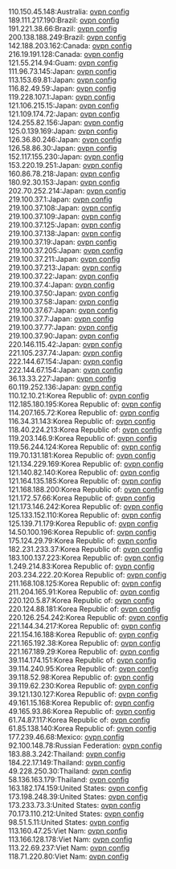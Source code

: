 110.150.45.148:Australia: [ovpn config](vpn/110_150_45_148.ovpn)  
189.111.217.190:Brazil: [ovpn config](vpn/189_111_217_190.ovpn)  
191.221.38.66:Brazil: [ovpn config](vpn/191_221_38_66.ovpn)  
200.138.188.249:Brazil: [ovpn config](vpn/200_138_188_249.ovpn)  
142.188.203.162:Canada: [ovpn config](vpn/142_188_203_162.ovpn)  
216.19.191.128:Canada: [ovpn config](vpn/216_19_191_128.ovpn)  
121.55.214.94:Guam: [ovpn config](vpn/121_55_214_94.ovpn)  
111.96.73.145:Japan: [ovpn config](vpn/111_96_73_145.ovpn)  
113.153.69.81:Japan: [ovpn config](vpn/113_153_69_81.ovpn)  
116.82.49.59:Japan: [ovpn config](vpn/116_82_49_59.ovpn)  
119.228.107.1:Japan: [ovpn config](vpn/119_228_107_1.ovpn)  
121.106.215.15:Japan: [ovpn config](vpn/121_106_215_15.ovpn)  
121.109.174.72:Japan: [ovpn config](vpn/121_109_174_72.ovpn)  
124.255.82.156:Japan: [ovpn config](vpn/124_255_82_156.ovpn)  
125.0.139.169:Japan: [ovpn config](vpn/125_0_139_169.ovpn)  
126.36.80.246:Japan: [ovpn config](vpn/126_36_80_246.ovpn)  
126.58.86.30:Japan: [ovpn config](vpn/126_58_86_30.ovpn)  
152.117.155.230:Japan: [ovpn config](vpn/152_117_155_230.ovpn)  
153.220.19.251:Japan: [ovpn config](vpn/153_220_19_251.ovpn)  
160.86.78.218:Japan: [ovpn config](vpn/160_86_78_218.ovpn)  
180.92.30.153:Japan: [ovpn config](vpn/180_92_30_153.ovpn)  
202.70.252.214:Japan: [ovpn config](vpn/202_70_252_214.ovpn)  
219.100.37.1:Japan: [ovpn config](vpn/219_100_37_1.ovpn)  
219.100.37.108:Japan: [ovpn config](vpn/219_100_37_108.ovpn)  
219.100.37.109:Japan: [ovpn config](vpn/219_100_37_109.ovpn)  
219.100.37.125:Japan: [ovpn config](vpn/219_100_37_125.ovpn)  
219.100.37.138:Japan: [ovpn config](vpn/219_100_37_138.ovpn)  
219.100.37.19:Japan: [ovpn config](vpn/219_100_37_19.ovpn)  
219.100.37.205:Japan: [ovpn config](vpn/219_100_37_205.ovpn)  
219.100.37.211:Japan: [ovpn config](vpn/219_100_37_211.ovpn)  
219.100.37.213:Japan: [ovpn config](vpn/219_100_37_213.ovpn)  
219.100.37.22:Japan: [ovpn config](vpn/219_100_37_22.ovpn)  
219.100.37.4:Japan: [ovpn config](vpn/219_100_37_4.ovpn)  
219.100.37.50:Japan: [ovpn config](vpn/219_100_37_50.ovpn)  
219.100.37.58:Japan: [ovpn config](vpn/219_100_37_58.ovpn)  
219.100.37.67:Japan: [ovpn config](vpn/219_100_37_67.ovpn)  
219.100.37.7:Japan: [ovpn config](vpn/219_100_37_7.ovpn)  
219.100.37.77:Japan: [ovpn config](vpn/219_100_37_77.ovpn)  
219.100.37.90:Japan: [ovpn config](vpn/219_100_37_90.ovpn)  
220.146.115.42:Japan: [ovpn config](vpn/220_146_115_42.ovpn)  
221.105.237.74:Japan: [ovpn config](vpn/221_105_237_74.ovpn)  
222.144.67.154:Japan: [ovpn config](vpn/222_144_67_154.ovpn)  
222.144.67.154:Japan: [ovpn config](vpn/222_144_67_154.ovpn)  
36.13.33.227:Japan: [ovpn config](vpn/36_13_33_227.ovpn)  
60.119.252.136:Japan: [ovpn config](vpn/60_119_252_136.ovpn)  
110.12.10.21:Korea Republic of: [ovpn config](vpn/110_12_10_21.ovpn)  
112.185.180.195:Korea Republic of: [ovpn config](vpn/112_185_180_195.ovpn)  
114.207.165.72:Korea Republic of: [ovpn config](vpn/114_207_165_72.ovpn)  
116.34.31.143:Korea Republic of: [ovpn config](vpn/116_34_31_143.ovpn)  
118.40.224.213:Korea Republic of: [ovpn config](vpn/118_40_224_213.ovpn)  
119.203.146.9:Korea Republic of: [ovpn config](vpn/119_203_146_9.ovpn)  
119.56.244.124:Korea Republic of: [ovpn config](vpn/119_56_244_124.ovpn)  
119.70.131.181:Korea Republic of: [ovpn config](vpn/119_70_131_181.ovpn)  
121.134.229.169:Korea Republic of: [ovpn config](vpn/121_134_229_169.ovpn)  
121.140.82.140:Korea Republic of: [ovpn config](vpn/121_140_82_140.ovpn)  
121.164.135.185:Korea Republic of: [ovpn config](vpn/121_164_135_185.ovpn)  
121.168.188.200:Korea Republic of: [ovpn config](vpn/121_168_188_200.ovpn)  
121.172.57.66:Korea Republic of: [ovpn config](vpn/121_172_57_66.ovpn)  
121.173.146.242:Korea Republic of: [ovpn config](vpn/121_173_146_242.ovpn)  
125.133.152.110:Korea Republic of: [ovpn config](vpn/125_133_152_110.ovpn)  
125.139.71.179:Korea Republic of: [ovpn config](vpn/125_139_71_179.ovpn)  
14.50.100.196:Korea Republic of: [ovpn config](vpn/14_50_100_196.ovpn)  
175.124.29.79:Korea Republic of: [ovpn config](vpn/175_124_29_79.ovpn)  
182.231.233.37:Korea Republic of: [ovpn config](vpn/182_231_233_37.ovpn)  
183.100.137.223:Korea Republic of: [ovpn config](vpn/183_100_137_223.ovpn)  
1.249.214.83:Korea Republic of: [ovpn config](vpn/1_249_214_83.ovpn)  
203.234.222.20:Korea Republic of: [ovpn config](vpn/203_234_222_20.ovpn)  
211.168.108.125:Korea Republic of: [ovpn config](vpn/211_168_108_125.ovpn)  
211.204.165.91:Korea Republic of: [ovpn config](vpn/211_204_165_91.ovpn)  
220.120.5.87:Korea Republic of: [ovpn config](vpn/220_120_5_87.ovpn)  
220.124.88.181:Korea Republic of: [ovpn config](vpn/220_124_88_181.ovpn)  
220.126.254.242:Korea Republic of: [ovpn config](vpn/220_126_254_242.ovpn)  
221.144.34.217:Korea Republic of: [ovpn config](vpn/221_144_34_217.ovpn)  
221.154.16.188:Korea Republic of: [ovpn config](vpn/221_154_16_188.ovpn)  
221.165.192.38:Korea Republic of: [ovpn config](vpn/221_165_192_38.ovpn)  
221.167.189.29:Korea Republic of: [ovpn config](vpn/221_167_189_29.ovpn)  
39.114.174.151:Korea Republic of: [ovpn config](vpn/39_114_174_151.ovpn)  
39.114.240.95:Korea Republic of: [ovpn config](vpn/39_114_240_95.ovpn)  
39.118.52.98:Korea Republic of: [ovpn config](vpn/39_118_52_98.ovpn)  
39.119.62.230:Korea Republic of: [ovpn config](vpn/39_119_62_230.ovpn)  
39.121.130.127:Korea Republic of: [ovpn config](vpn/39_121_130_127.ovpn)  
49.161.15.168:Korea Republic of: [ovpn config](vpn/49_161_15_168.ovpn)  
49.165.93.86:Korea Republic of: [ovpn config](vpn/49_165_93_86.ovpn)  
61.74.87.117:Korea Republic of: [ovpn config](vpn/61_74_87_117.ovpn)  
61.85.138.140:Korea Republic of: [ovpn config](vpn/61_85_138_140.ovpn)  
177.239.46.68:Mexico: [ovpn config](vpn/177_239_46_68.ovpn)  
92.100.148.78:Russian Federation: [ovpn config](vpn/92_100_148_78.ovpn)  
183.88.3.242:Thailand: [ovpn config](vpn/183_88_3_242.ovpn)  
184.22.17.149:Thailand: [ovpn config](vpn/184_22_17_149.ovpn)  
49.228.250.30:Thailand: [ovpn config](vpn/49_228_250_30.ovpn)  
58.136.163.179:Thailand: [ovpn config](vpn/58_136_163_179.ovpn)  
163.182.174.159:United States: [ovpn config](vpn/163_182_174_159.ovpn)  
173.198.248.39:United States: [ovpn config](vpn/173_198_248_39.ovpn)  
173.233.73.3:United States: [ovpn config](vpn/173_233_73_3.ovpn)  
70.173.110.212:United States: [ovpn config](vpn/70_173_110_212.ovpn)  
98.51.5.11:United States: [ovpn config](vpn/98_51_5_11.ovpn)  
113.160.47.25:Viet Nam: [ovpn config](vpn/113_160_47_25.ovpn)  
113.166.128.178:Viet Nam: [ovpn config](vpn/113_166_128_178.ovpn)  
113.22.69.237:Viet Nam: [ovpn config](vpn/113_22_69_237.ovpn)  
118.71.220.80:Viet Nam: [ovpn config](vpn/118_71_220_80.ovpn)  
